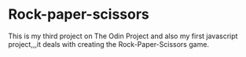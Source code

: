 # Rock-paper-scissors
This is my third project on The Odin Project and also my first javascript project,,,it deals with creating the Rock-Paper-Scissors game.
